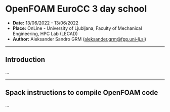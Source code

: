 # **OpenFOAM EuroCC 3 day school**

- **Date:** 13/06/2022 - 13/06/2022
- **Place:** OnLine - University of Ljubljana, Faculty of Mechanical Engineering, HPC Lab (LECAD)
- **Author:** Aleksander Sandro GRM (aleksander.grm@fpp.uni-lj.si)

---
## Introduction

...

---
 
## Spack instructions to compile OpenFOAM code

...
 
